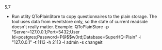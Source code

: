 5.7
- Run utlity QToPlainStore to copy questionnaires to the plain storage. 
  The tool uses data from eventstore only, so the state of current readside doesn't really matter. 
  Example: QToPlainStore -p "Server=127.0.0.1;Port=5432;User Id=postgres;Password=P@$$w0rd;Database=SuperHQ-Plain" -i "127.0.0.1" -t 1113 -h 2113 -l admin -s changeit